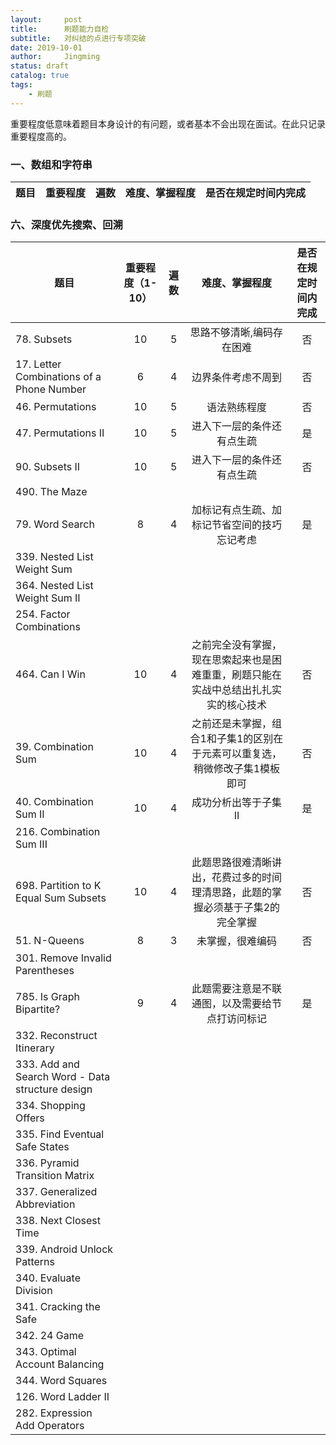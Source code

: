 ```yaml
---
layout:     post
title:      刷题能力自检
subtitle:   对纠结的点进行专项突破
date: 2019-10-01
author:     Jingming
status: draft
catalog: true
tags:
    - 刷题
---
```


重要程度低意味着题目本身设计的有问题，或者基本不会出现在面试。在此只记录重要程度高的。


### 一、数组和字符串

| 题目       |  重要程度  |  遍数  | 难度、掌握程度 | 是否在规定时间内完成 |
| --------  |:-----:| :-----:| :----:  | :----:  |

### 六、深度优先搜索、回溯

| 题目       |  重要程度（1-10）  |  遍数  | 难度、掌握程度 | 是否在规定时间内完成 |
| --------  |:-----:| :-----:| :----:  | :----:  |
|78. Subsets|   10 | 5  | 思路不够清晰,编码存在困难  |  否 |
|17. Letter Combinations of a Phone Number|  6  | 4  |  边界条件考虑不周到 |  否 |
|46. Permutations| 10   | 5  | 语法熟练程度  | 否  |
|47. Permutations II|  10  |  5 |  进入下一层的条件还有点生疏 | 是  |
|90. Subsets II|  10  | 5  | 进入下一层的条件还有点生疏  | 否  |
|490. The Maze|    |   |   |   |
|79. Word Search|  8  |  4 | 加标记有点生疏、加标记节省空间的技巧忘记考虑 | 是  |
|339. Nested List Weight Sum|    |   |   |   |
|364. Nested List Weight Sum II|    |   |   |   |
|254. Factor Combinations|    |   |   |   |
|464. Can I Win|  10  | 4  |  之前完全没有掌握，现在思索起来也是困难重重，刷题只能在实战中总结出扎扎实实的核心技术 | 否  |
|39. Combination Sum|  10  |  4 |  之前还是未掌握，组合1和子集1的区别在于元素可以重复选，稍微修改子集1模板即可 | 否  |
|40. Combination Sum II|  10  | 4  | 成功分析出等于子集II  |  是 |
|216. Combination Sum III|    |   |   |   |
|698. Partition to K Equal Sum Subsets|  10  | 4  | 此题思路很难清晰讲出，花费过多的时间理清思路，此题的掌握必须基于子集2的完全掌握  |  否 |
|51. N-Queens|  8  |  3 |  未掌握，很难编码 |  否 |
|301. Remove Invalid Parentheses|    |   |   |   |
|785. Is Graph Bipartite?|  9  | 4  | 此题需要注意是不联通图，以及需要给节点打访问标记  | 是  |
|332. Reconstruct Itinerary|    |   |   |   |
|333. Add and Search Word - Data structure design|    |   |   |   |
|334. Shopping Offers|    |   |   |   |
|335. Find Eventual Safe States|    |   |   |   |
|336. Pyramid Transition Matrix|    |   |   |   |
|337. Generalized Abbreviation|    |   |   |   |
|338. Next Closest Time|    |   |   |   |
|339. Android Unlock Patterns|    |   |   |   |
|340. Evaluate Division|    |   |   |   |
|341. Cracking the Safe|    |   |   |   |
|342. 24 Game|    |   |   |   |
|343. Optimal Account Balancing|    |   |   |   |
|344. Word Squares|    |   |   |   |
|126. Word Ladder II|    |   |   |   |
|282. Expression Add Operators|    |   |   |   |